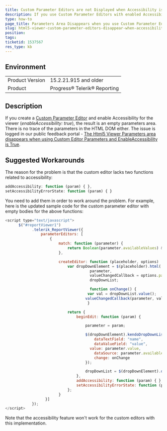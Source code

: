 ```yaml
---
title: Custom Parameter Editors are not Displayed when Accessibility is Enabled in the Html5 Report Viewer
description: If you use Custom Parameter Editors with enabled Accessibility in the Html5 Report Viewer, the Parameters Area is not displayed
type: how-to
page_title: Parameters Area Disappears when you use Custom Parameter Editors with Enabled Accessibility
slug: html5-viewer-custom-parameter-editors-disappear-when-accessibility-is-enabled
position: 
tags: 
ticketid: 1537567
res_type: kb
---
```


## Environment
<table>
	<tbody>
		<tr>
			<td>Product Version</td>
			<td>15.2.21.915 and older</td>
		</tr>
		<tr>
			<td>Product</td>
			<td>Progress® Telerik® Reporting</td>
		</tr>
	</tbody>
</table>


## Description
If you create a [Custom Parameter Editor](../html5-report-viewer-howto-custom-parameter-editor) and enable Accessibility for the viewer (_enableAccessibility: true_), 
the result is an empty parameters area. There is no trace of the parameters in the HTML DOM either.
The issue is logged in our public feedback portal - [The Html5 Viewer Parameters area disappears when using Custom Editor Parameters and EnableAccessibility is True](https://feedback.telerik.com/reporting/1537926-html5-viewer-parameters-area-disappears-when-using-custom-editor-parameters-and-enableaccessibility-is-true). 

## Suggested Workarounds
The reason for the problem is that the custom editor lacks two functions related to accessibility:

```JavaScript
addAccessibility: function (param) { },
setAccessibilityErrorState: function (param) { }
```

You need to add them in order to work around the problem.
For example, here is the updated sample code for the custom parameter editor with empty bodies for the above functions: 

``` JavaScript
<script type="text/javascript">
      $("#reportViewer1")
            .telerik_ReportViewer({           
                parameterEditors: [
                    {
                        match: function (parameter) {
                            return Boolean(parameter.availableValues) && !parameter.multivalue;
                        },

                        createEditor: function (placeholder, options)  {
                            var dropDownElement = $(placeholder).html('<div></div>'),
                                      parameter,
                                      valueChangedCallback = options.parameterChanged,
                                      dropDownList;

                                      function onChange() {
                                     var val = dropDownList.value();
                                    valueChangedCallback(parameter, val);
                                     }

                            return {
                                beginEdit: function (param) {

                                    parameter = param;

                                    $(dropDownElement).kendoDropDownList({
                                        dataTextField: "name",
                                        dataValueField: "value",
                                      value: parameter.value,
                                        dataSource: parameter.availableValues,
                                        change: onChange
                                    });

                                    dropDownList = $(dropDownElement).data("kendoDropDownList");
                                },
                                addAccessibility: function (param) { },
                                setAccessibilityErrorState: function (param) { }	
                            };
                        }
                  }]
            });        
</script>
```
Note that the accessibility feature won't work for the custom editors with this implementation.
